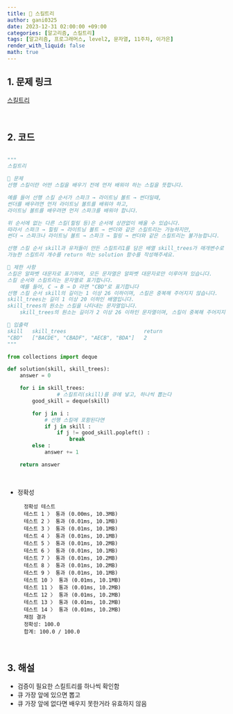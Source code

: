 ```yaml
---
title: 🐢 스킬트리
author: gani0325
date: 2023-12-31 02:00:00 +09:00
categories: [알고리즘, 스킬트리]
tags: [알고리즘, 프로그래머스, level2, 문자열, 11주차, 이가은]
render_with_liquid: false
math: true
---
```


## 1. 문제 링크

[스킬트리](https://school.programmers.co.kr/learn/courses/30/lessons/49993)

<br>

## 2. 코드

```python

"""
스킬트리

💛 문제
선행 스킬이란 어떤 스킬을 배우기 전에 먼저 배워야 하는 스킬을 뜻합니다.

예를 들어 선행 스킬 순서가 스파크 → 라이트닝 볼트 → 썬더일때,
썬더를 배우려면 먼저 라이트닝 볼트를 배워야 하고,
라이트닝 볼트를 배우려면 먼저 스파크를 배워야 합니다.

위 순서에 없는 다른 스킬(힐링 등)은 순서에 상관없이 배울 수 있습니다.
따라서 스파크 → 힐링 → 라이트닝 볼트 → 썬더와 같은 스킬트리는 가능하지만,
썬더 → 스파크나 라이트닝 볼트 → 스파크 → 힐링 → 썬더와 같은 스킬트리는 불가능합니다.

선행 스킬 순서 skill과 유저들이 만든 스킬트리1를 담은 배열 skill_trees가 매개변수로 주어질 때,
가능한 스킬트리 개수를 return 하는 solution 함수를 작성해주세요.

🧡 제한 사항
스킬은 알파벳 대문자로 표기하며, 모든 문자열은 알파벳 대문자로만 이루어져 있습니다.
스킬 순서와 스킬트리는 문자열로 표기합니다.
    예를 들어, C → B → D 라면 "CBD"로 표기합니다
선행 스킬 순서 skill의 길이는 1 이상 26 이하이며, 스킬은 중복해 주어지지 않습니다.
skill_trees는 길이 1 이상 20 이하인 배열입니다.
skill_trees의 원소는 스킬을 나타내는 문자열입니다.
    skill_trees의 원소는 길이가 2 이상 26 이하인 문자열이며, 스킬이 중복해 주어지지 않습니다.

💚 입출력
skill	skill_trees	                        return
"CBD"	["BACDE", "CBADF", "AECB", "BDA"]	2
"""

from collections import deque

def solution(skill, skill_trees):
    answer = 0

    for i in skill_trees:
				# 스킬트리(skill)를 큐에 넣고, 하나씩 뽑는다
        good_skill = deque(skill)

        for j in i :
            # 선행 스킬에 포함된다면
            if j in skill :
                if j != good_skill.popleft() :
                    break
        else :
            answer += 1

    return answer
```

<br>

- 정확성

        정확성 테스트
        테스트 1 〉 통과 (0.00ms, 10.3MB)
        테스트 2 〉 통과 (0.01ms, 10.1MB)
        테스트 3 〉 통과 (0.01ms, 10.1MB)
        테스트 4 〉 통과 (0.01ms, 10.1MB)
        테스트 5 〉 통과 (0.01ms, 10.2MB)
        테스트 6 〉 통과 (0.01ms, 10.1MB)
        테스트 7 〉 통과 (0.01ms, 10.2MB)
        테스트 8 〉 통과 (0.01ms, 10.2MB)
        테스트 9 〉 통과 (0.01ms, 10.1MB)
        테스트 10 〉 통과 (0.01ms, 10.1MB)
        테스트 11 〉 통과 (0.01ms, 10.2MB)
        테스트 12 〉 통과 (0.01ms, 10.2MB)
        테스트 13 〉 통과 (0.01ms, 10.2MB)
        테스트 14 〉 통과 (0.01ms, 10.2MB)
        채점 결과
        정확성: 100.0
        합계: 100.0 / 100.0

<br>

## 3. 해설

- 검증이 필요한 스킬트리를 하나씩 확인함
- 큐 가장 앞에 있으면 뽑고
- 큐 가장 앞에 없다면 배우지 못한거라 유효하지 않음

